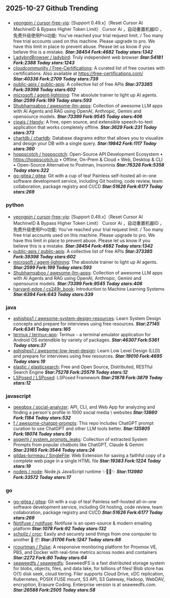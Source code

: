 ## 2025-10-27 Github Trending

### 
* [yeongpin / cursor-free-vip](https://github.com/yeongpin/cursor-free-vip): [Support 0.49.x]（Reset Cursor AI MachineID & Bypass Higher Token Limit） Cursor Ai ，自动重置机器ID ， 免费升级使用Pro功能: You've reached your trial request limit. / Too many free trial accounts used on this machine. Please upgrade to pro. We have this limit in place to prevent abuse. Please let us know if you believe this is a mistake. ***Star:38454 Fork:4682 Today stars:1342***
* [LadybirdBrowser / ladybird](https://github.com/LadybirdBrowser/ladybird): Truly independent web browser ***Star:54181 Fork:2388 Today stars:1243***
* [cloudcommunity / Free-Certifications](https://github.com/cloudcommunity/Free-Certifications): A curated list of free courses with certifications. Also available at https://free-certifications.com/ ***Star:40336 Fork:2709 Today stars:739***
* [public-apis / public-apis](https://github.com/public-apis/public-apis): A collective list of free APIs ***Star:373385 Fork:39398 Today stars:602***
* [microsoft / agent-lightning](https://github.com/microsoft/agent-lightning): The absolute trainer to light up AI agents. ***Star:2599 Fork:199 Today stars:593***
* [Shubhamsaboo / awesome-llm-apps](https://github.com/Shubhamsaboo/awesome-llm-apps): Collection of awesome LLM apps with AI Agents and RAG using OpenAI, Anthropic, Gemini and opensource models. ***Star:73399 Fork:9545 Today stars:406***
* [cjpais / Handy](https://github.com/cjpais/Handy): A free, open source, and extensible speech-to-text application that works completely offline. ***Star:3629 Fork:231 Today stars:373***
* [chartdb / chartdb](https://github.com/chartdb/chartdb): Database diagrams editor that allows you to visualize and design your DB with a single query. ***Star:19842 Fork:1117 Today stars:360***
* [hoppscotch / hoppscotch](https://github.com/hoppscotch/hoppscotch): Open-Source API Development Ecosystem • https://hoppscotch.io • Offline, On-Prem & Cloud • Web, Desktop & CLI • Open-Source Alternative to Postman, Insomnia ***Star:76326 Fork:5358 Today stars:322***
* [go-gitea / gitea](https://github.com/go-gitea/gitea): Git with a cup of tea! Painless self-hosted all-in-one software development service, including Git hosting, code review, team collaboration, package registry and CI/CD ***Star:51626 Fork:6177 Today stars:269***

### python
* [yeongpin / cursor-free-vip](https://github.com/yeongpin/cursor-free-vip): [Support 0.49.x]（Reset Cursor AI MachineID & Bypass Higher Token Limit） Cursor Ai ，自动重置机器ID ， 免费升级使用Pro功能: You've reached your trial request limit. / Too many free trial accounts used on this machine. Please upgrade to pro. We have this limit in place to prevent abuse. Please let us know if you believe this is a mistake. ***Star:38454 Fork:4682 Today stars:1342***
* [public-apis / public-apis](https://github.com/public-apis/public-apis): A collective list of free APIs ***Star:373385 Fork:39398 Today stars:602***
* [microsoft / agent-lightning](https://github.com/microsoft/agent-lightning): The absolute trainer to light up AI agents. ***Star:2599 Fork:199 Today stars:593***
* [Shubhamsaboo / awesome-llm-apps](https://github.com/Shubhamsaboo/awesome-llm-apps): Collection of awesome LLM apps with AI Agents and RAG using OpenAI, Anthropic, Gemini and opensource models. ***Star:73399 Fork:9545 Today stars:406***
* [harvard-edge / cs249r_book](https://github.com/harvard-edge/cs249r_book): Introduction to Machine Learning Systems ***Star:6394 Fork:643 Today stars:339***

### java
* [ashishps1 / awesome-system-design-resources](https://github.com/ashishps1/awesome-system-design-resources): Learn System Design concepts and prepare for interviews using free resources. ***Star:27145 Fork:6341 Today stars:165***
* [termux / termux-app](https://github.com/termux/termux-app): Termux - a terminal emulator application for Android OS extendible by variety of packages. ***Star:46307 Fork:5361 Today stars:37***
* [ashishps1 / awesome-low-level-design](https://github.com/ashishps1/awesome-low-level-design): Learn Low Level Design (LLD) and prepare for interviews using free resources. ***Star:19010 Fork:4695 Today stars:19***
* [elastic / elasticsearch](https://github.com/elastic/elasticsearch): Free and Open Source, Distributed, RESTful Search Engine ***Star:75278 Fork:25579 Today stars:12***
* [LSPosed / LSPosed](https://github.com/LSPosed/LSPosed): LSPosed Framework ***Star:21878 Fork:3879 Today stars:12***

### javascript
* [qeeqbox / social-analyzer](https://github.com/qeeqbox/social-analyzer): API, CLI, and Web App for analyzing and finding a person's profile in 1000 social media \ websites ***Star:13860 Fork:1184 Today stars:532***
* [f / awesome-chatgpt-prompts](https://github.com/f/awesome-chatgpt-prompts): This repo includes ChatGPT prompt curation to use ChatGPT and other LLM tools better. ***Star:135805 Fork:18074 Today stars:59***
* [asgeirtj / system_prompts_leaks](https://github.com/asgeirtj/system_prompts_leaks): Collection of extracted System Prompts from popular chatbots like ChatGPT, Claude & Gemini ***Star:23165 Fork:3544 Today stars:24***
* [gildas-lormeau / SingleFile](https://github.com/gildas-lormeau/SingleFile): Web Extension for saving a faithful copy of a complete web page in a single HTML file ***Star:19383 Fork:1224 Today stars:19***
* [nodejs / node](https://github.com/nodejs/node): Node.js JavaScript runtime ✨🐢🚀✨ ***Star:113980 Fork:33572 Today stars:17***

### go
* [go-gitea / gitea](https://github.com/go-gitea/gitea): Git with a cup of tea! Painless self-hosted all-in-one software development service, including Git hosting, code review, team collaboration, package registry and CI/CD ***Star:51626 Fork:6177 Today stars:269***
* [Notifuse / notifuse](https://github.com/Notifuse/notifuse): Notifuse is an open-source & modern emailing platform ***Star:1078 Fork:92 Today stars:132***
* [schollz / croc](https://github.com/schollz/croc): Easily and securely send things from one computer to another 🐊 📦 ***Star:31706 Fork:1247 Today stars:68***
* [rcourtman / Pulse](https://github.com/rcourtman/Pulse): A responsive monitoring platform for Proxmox VE, PBS, and Docker with real-time metrics across nodes and containers ***Star:2272 Fork:80 Today stars:64***
* [seaweedfs / seaweedfs](https://github.com/seaweedfs/seaweedfs): SeaweedFS is a fast distributed storage system for blobs, objects, files, and data lake, for billions of files! Blob store has O(1) disk seek, cloud tiering. Filer supports Cloud Drive, xDC replication, Kubernetes, POSIX FUSE mount, S3 API, S3 Gateway, Hadoop, WebDAV, encryption, Erasure Coding. Enterprise version is at seaweedfs.com. ***Star:26588 Fork:2505 Today stars:58***
